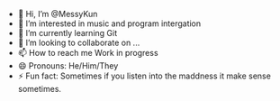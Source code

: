 - 👋 Hi, I’m @MessyKun
- 👀 I’m interested in music and program intergation
- 🌱 I’m currently learning Git
- 💞️ I’m looking to collaborate on ...
- 📫 How to reach me Work in progress
- 😄 Pronouns: He/Him/They
- ⚡ Fun fact: Sometimes if you listen into the maddness it make sense sometimes.

<!---
MessyKun/MessyKun is a ✨ special ✨ repository because its `README.md` (this file) appears on your GitHub profile.
You can click the Preview link to take a look at your changes.
--->
